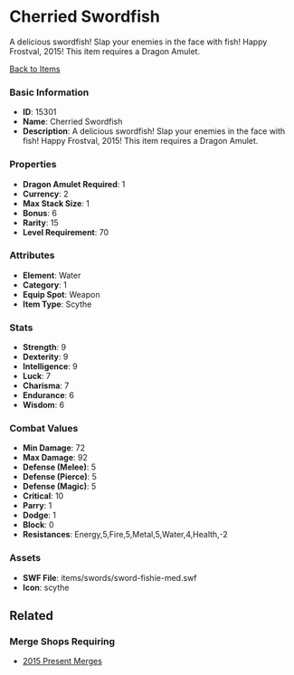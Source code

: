 # Cherried Swordfish

A delicious swordfish! Slap your enemies in the face with fish! Happy Frostval, 2015! This item requires a Dragon Amulet.

[Back to Items](../items.md)

### Basic Information

- **ID**: 15301
- **Name**: Cherried Swordfish
- **Description**: A delicious swordfish! Slap your enemies in the face with fish! Happy Frostval, 2015! This item requires a Dragon Amulet.

### Properties

- **Dragon Amulet Required**: 1
- **Currency**: 2
- **Max Stack Size**: 1
- **Bonus**: 6
- **Rarity**: 15
- **Level Requirement**: 70

### Attributes

- **Element**: Water
- **Category**: 1
- **Equip Spot**: Weapon
- **Item Type**: Scythe

### Stats

- **Strength**: 9
- **Dexterity**: 9
- **Intelligence**: 9
- **Luck**: 7
- **Charisma**: 7
- **Endurance**: 6
- **Wisdom**: 6

### Combat Values

- **Min Damage**: 72
- **Max Damage**: 92
- **Defense (Melee)**: 5
- **Defense (Pierce)**: 5
- **Defense (Magic)**: 5
- **Critical**: 10
- **Parry**: 1
- **Dodge**: 1
- **Block**: 0
- **Resistances**: Energy,5,Fire,5,Metal,5,Water,4,Health,-2

### Assets

- **SWF File**: items/swords/sword-fishie-med.swf
- **Icon**: scythe

## Related

### Merge Shops Requiring

- [2015 Present Merges](../merge-shops/244-2015-present-merges.md)

